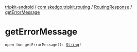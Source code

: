 [tripkit-android](../../index.md) / [com.skedgo.tripkit.routing](../index.md) / [RoutingResponse](index.md) / [getErrorMessage](./get-error-message.md)

# getErrorMessage

`open fun getErrorMessage(): `[`String`](https://kotlinlang.org/api/latest/jvm/stdlib/kotlin/-string/index.html)`!`